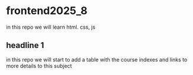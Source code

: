# frontend2025_8
 in this repo we will learn html. css, js
## headline 1 
in this repo we will start to add a table with the course indexes and links to more details to this subject
